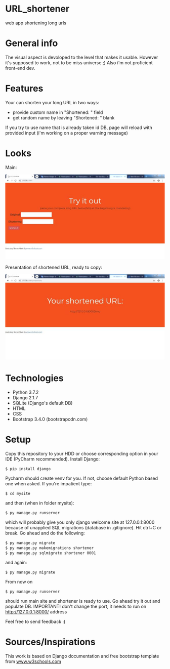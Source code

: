 # URL_shortener
web app shortening long urls

# General info
The visual aspect is devoloped to the level that makes it usable. However it's supposed to work, not to be miss universe ;) Also i'm not proficient front-end dev. 

# Features 
Your can shorten your long URL in two ways: 
- provide custom name in "Shortened: " field 
- get random name by leaving "Shortened: " blank 

If you try to use name that is already taken id DB, page will reload with provided input (i'm working on a proper warning message)

# Looks 

Main: 

![Main](./images/main.JPG)

Presentation of shortened URL, ready to copy: 

![Details](./images/shortened_details.JPG)

# Technologies 
* Python 3.7.2
* Django 2.1.7 
* SQLite (Django's default DB)
* HTML
* CSS 
* Bootstrap 3.4.0 (bootstrapcdn.com) 

# Setup 
Copy this repository to your HDD or choose corresponding option in your IDE (PyCharm recommended). 
Install Django: 
```
$ pip install django 
```
Pycharm should create venv for you. If not, choose default Python based one when asked. 
If you're impatient type: 
```
$ cd mysite
```
and then (when in folder mysite): 
```
$ py manage.py runserver 
```
which will probably give you only django welcome site at 127.0.0.1:8000 because of unapplied SQL migrations (database in .gitignore). Hit ctrl+C or break.
Go ahead and do the following: 
```
$ py manage.py migrate
$ py manage.py makemigrations shortener
$ py manage.py sqlmigrate shortener 0001 
```
and again: 
```
$ py manage.py migrate 
```

From now on 
```
$ py manage.py runserver  
```
should run main site and shortener is ready to use. Go ahead try it out and populate DB. 
IMPORTANT! don't change the port, it needs to run on http://127.0.0.1:8000/ address 


Feel free to send feedback :) 

# Sources/Inspirations 
This work is based on Django documentation and free bootstrap template from www.w3schools.com 
